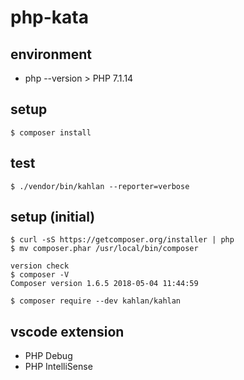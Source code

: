 # php-kata

## environment

- php --version > PHP 7.1.14

## setup

```terminal
$ composer install
```

## test

```terminal
$ ./vendor/bin/kahlan --reporter=verbose
```

## setup (initial)

```terminal
$ curl -sS https://getcomposer.org/installer | php
$ mv composer.phar /usr/local/bin/composer

version check
$ composer -V
Composer version 1.6.5 2018-05-04 11:44:59

$ composer require --dev kahlan/kahlan
```

## vscode extension

- PHP Debug
- PHP IntelliSense
